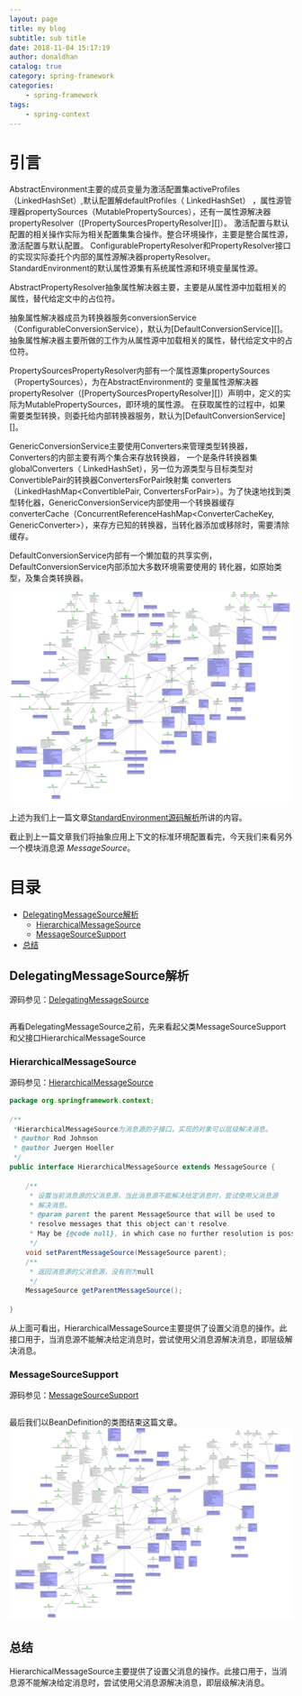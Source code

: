 ```yaml
---
layout: page
title: my blog
subtitle: sub title
date: 2018-11-04 15:17:19
author: donaldhan
catalog: true
category: spring-framework
categories:
    - spring-framework
tags:
    - spring-context
---
```


# 引言

AbstractEnvironment主要的成员变量为激活配置集activeProfiles（LinkedHashSet<String>）,默认配置解defaultProfiles（ LinkedHashSet<String>）
，属性源管理器propertySources（MutablePropertySources），还有一属性源解决器propertyResolver（[PropertySourcesPropertyResolver][]）。
激活配置与默认配置的相关操作实际为相关配置集集合操作。整合环境操作，主要是整合属性源，激活配置与默认配置。
ConfigurablePropertyResolver和PropertyResolver接口的实现实际委托个内部的属性源解决器propertyResolver。
StandardEnvironment的默认属性源集有系统属性源和环境变量属性源。

AbstractPropertyResolver抽象属性解决器主要，主要是从属性源中加载相关的属性，替代给定文中的占位符。

抽象属性解决器成员为转换器服务conversionService（ConfigurableConversionService），默认为[DefaultConversionService][]。
抽象属性解决器主要所做的工作为从属性源中加载相关的属性，替代给定文中的占位符。

PropertySourcesPropertyResolver内部有一个属性源集propertySources（PropertySources），为在AbstractEnvironment的
变量属性源解决器propertyResolver（[PropertySourcesPropertyResolver][]）声明中，定义的实际为MutablePropertySources，即环境的属性源。
在获取属性的过程中，如果需要类型转换，则委托给内部转换器服务，默认为[DefaultConversionService][]。

GenericConversionService主要使用Converters来管理类型转换器，Converters的内部主要有两个集合来存放转换器，
一个是条件转换器集globalConverters（ LinkedHashSet<GenericConverter>），另一位为源类型与目标类型对ConvertiblePair的转换器ConvertersForPair映射集
converters（LinkedHashMap<ConvertiblePair, ConvertersForPair>）。为了快速地找到类型转化器，GenericConversionService内部使用一个转换器缓存
converterCache（ConcurrentReferenceHashMap<ConverterCacheKey, GenericConverter>），来存方已知的转换器，当转化器添加或移除时，需要清除缓存。

DefaultConversionService内部有一个懒加载的共享实例，DefaultConversionService内部添加大多数环境需要使用的
转化器，如原始类型，及集合类转换器。

![StandardEnvironment](/image/spring-context/StandardEnvironment.png)

上述为我们上一篇文章[StandardEnvironment源码解析][]所讲的内容。


[StandardEnvironment源码解析]:https://donaldhan.github.io/spring-framework/2018/01/10/StandardEnvironment%E6%BA%90%E7%A0%81%E8%A7%A3%E6%9E%90.html "StandardEnvironment源码解析"

截止到上一篇文章我们将抽象应用上下文的标准环境配置看完，今天我们来看另外一个模块消息源 *MessageSource*。


# 目录
* [DelegatingMessageSource解析](delegatingmessagesource解析)
    * [HierarchicalMessageSource](#HierarchicalMessageSource)
    * [MessageSourceSupport](#MessageSourceSupport)
* [总结](#总结)

## DelegatingMessageSource解析
源码参见：[DelegatingMessageSource][]

[DelegatingMessageSource]:https://github.com/Donaldhan/spring-framework/blob/4.3.x/spring-context/src/main/java/org/springframework/context/support/DelegatingMessageSource.java "DelegatingMessageSource"

```java
```
再看DelegatingMessageSource之前，先来看起父类MessageSourceSupport和父接口HierarchicalMessageSource

### HierarchicalMessageSource
源码参见：[HierarchicalMessageSource][]

[HierarchicalMessageSource]:https://github.com/Donaldhan/spring-framework/blob/4.3.x/spring-context/src/main/java/org/springframework/context/HierarchicalMessageSource.java "HierarchicalMessageSource"

```java
package org.springframework.context;

/**
 *HierarchicalMessageSource为消息源的子接口，实现的对象可以层级解决消息。
 * @author Rod Johnson
 * @author Juergen Hoeller
 */
public interface HierarchicalMessageSource extends MessageSource {

	/**
	 * 设置当前消息源的父消息源，当此消息源不能解决给定消息时，尝试使用父消息源
	 * 解决消息。
	 * @param parent the parent MessageSource that will be used to
	 * resolve messages that this object can't resolve.
	 * May be {@code null}, in which case no further resolution is possible.
	 */
	void setParentMessageSource(MessageSource parent);
	/**
	 * 返回消息源的父消息源，没有则为null
	 */
	MessageSource getParentMessageSource();

}

```
从上面可看出，HierarchicalMessageSource主要提供了设置父消息的操作。此接口用于，当消息源不能解决给定消息时，尝试使用父消息源解决消息，即层级解决消息。

### MessageSourceSupport
源码参见：[MessageSourceSupport][]

[MessageSourceSupport]:https://github.com/Donaldhan/spring-framework/blob/4.3.x/spring-context/src/main/java/org/springframework/context/support/MessageSourceSupport.java "MessageSourceSupport"

```java
```


最后我们以BeanDefinition的类图结束这篇文章。
![DelegatingMessageSource](/image/spring-context/DelegatingMessageSource.png)

## 总结
HierarchicalMessageSource主要提供了设置父消息的操作。此接口用于，当消息源不能解决给定消息时，尝试使用父消息源解决消息，即层级解决消息。
